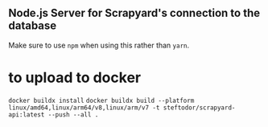 ## Node.js Server for Scrapyard's connection to the database

Make sure to use ```npm``` when using this rather than ```yarn```. 


# to upload to docker
`docker buildx install`
`docker buildx build --platform linux/amd64,linux/arm64/v8,linux/arm/v7 -t steftodor/scrapyard-api:latest --push --all .`

